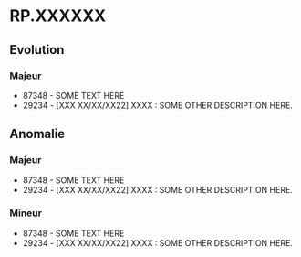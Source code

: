 # RP.XXXXXX
## Evolution
### Majeur
- 87348 - SOME TEXT HERE
- 29234 - [XXX XX/XX/XX22] XXXX : SOME OTHER DESCRIPTION HERE.

## Anomalie
### Majeur
- 87348 - SOME TEXT HERE
- 29234 - [XXX XX/XX/XX22] XXXX : SOME OTHER DESCRIPTION HERE.
### Mineur
- 87348 - SOME TEXT HERE
- 29234 - [XXX XX/XX/XX22] XXXX : SOME OTHER DESCRIPTION HERE.